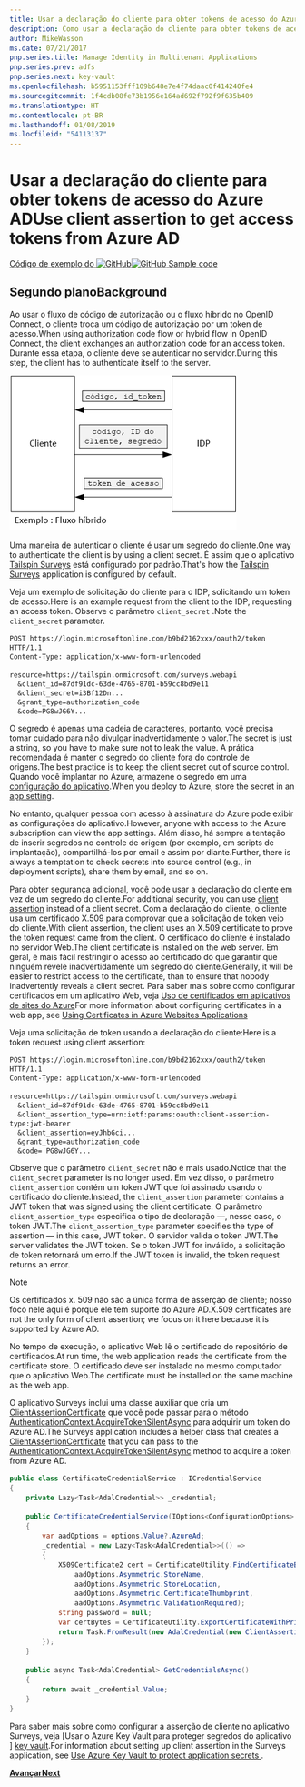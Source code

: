 ```yaml
---
title: Usar a declaração do cliente para obter tokens de acesso do Azure AD
description: Como usar a declaração do cliente para obter tokens de acesso do Azure AD.
author: MikeWasson
ms.date: 07/21/2017
pnp.series.title: Manage Identity in Multitenant Applications
pnp.series.prev: adfs
pnp.series.next: key-vault
ms.openlocfilehash: b5951153fff109b648e7e4f74daac0f414240fe4
ms.sourcegitcommit: 1f4cdb08fe73b1956e164ad692f792f9f635b409
ms.translationtype: HT
ms.contentlocale: pt-BR
ms.lasthandoff: 01/08/2019
ms.locfileid: "54113137"
---
```

# <a name="use-client-assertion-to-get-access-tokens-from-azure-ad"></a><span data-ttu-id="dccc9-103">Usar a declaração do cliente para obter tokens de acesso do Azure AD</span><span class="sxs-lookup"><span data-stu-id="dccc9-103">Use client assertion to get access tokens from Azure AD</span></span>

<span data-ttu-id="dccc9-104">[Código de exemplo do ![GitHub](../_images/github.png)][sample application]</span><span class="sxs-lookup"><span data-stu-id="dccc9-104">[![GitHub](../_images/github.png) Sample code][sample application]</span></span>

## <a name="background"></a><span data-ttu-id="dccc9-105">Segundo plano</span><span class="sxs-lookup"><span data-stu-id="dccc9-105">Background</span></span>

<span data-ttu-id="dccc9-106">Ao usar o fluxo de código de autorização ou o fluxo híbrido no OpenID Connect, o cliente troca um código de autorização por um token de acesso.</span><span class="sxs-lookup"><span data-stu-id="dccc9-106">When using authorization code flow or hybrid flow in OpenID Connect, the client exchanges an authorization code for an access token.</span></span> <span data-ttu-id="dccc9-107">Durante essa etapa, o cliente deve se autenticar no servidor.</span><span class="sxs-lookup"><span data-stu-id="dccc9-107">During this step, the client has to authenticate itself to the server.</span></span>

![Segredo do cliente](./images/client-secret.png)

<span data-ttu-id="dccc9-109">Uma maneira de autenticar o cliente é usar um segredo do cliente.</span><span class="sxs-lookup"><span data-stu-id="dccc9-109">One way to authenticate the client is by using a client secret.</span></span> <span data-ttu-id="dccc9-110">É assim que o aplicativo [Tailspin Surveys][Surveys] está configurado por padrão.</span><span class="sxs-lookup"><span data-stu-id="dccc9-110">That's how the [Tailspin Surveys][Surveys] application is configured by default.</span></span>

<span data-ttu-id="dccc9-111">Veja um exemplo de solicitação do cliente para o IDP, solicitando um token de acesso.</span><span class="sxs-lookup"><span data-stu-id="dccc9-111">Here is an example request from the client to the IDP, requesting an access token.</span></span> <span data-ttu-id="dccc9-112">Observe o parâmetro `client_secret` .</span><span class="sxs-lookup"><span data-stu-id="dccc9-112">Note the `client_secret` parameter.</span></span>

```http
POST https://login.microsoftonline.com/b9bd2162xxx/oauth2/token HTTP/1.1
Content-Type: application/x-www-form-urlencoded

resource=https://tailspin.onmicrosoft.com/surveys.webapi
  &client_id=87df91dc-63de-4765-8701-b59cc8bd9e11
  &client_secret=i3Bf12Dn...
  &grant_type=authorization_code
  &code=PG8wJG6Y...
```

<span data-ttu-id="dccc9-113">O segredo é apenas uma cadeia de caracteres, portanto, você precisa tomar cuidado para não divulgar inadvertidamente o valor.</span><span class="sxs-lookup"><span data-stu-id="dccc9-113">The secret is just a string, so you have to make sure not to leak the value.</span></span> <span data-ttu-id="dccc9-114">A prática recomendada é manter o segredo do cliente fora do controle de origens.</span><span class="sxs-lookup"><span data-stu-id="dccc9-114">The best practice is to keep the client secret out of source control.</span></span> <span data-ttu-id="dccc9-115">Quando você implantar no Azure, armazene o segredo em uma [configuração do aplicativo][configure-web-app].</span><span class="sxs-lookup"><span data-stu-id="dccc9-115">When you deploy to Azure, store the secret in an [app setting][configure-web-app].</span></span>

<span data-ttu-id="dccc9-116">No entanto, qualquer pessoa com acesso à assinatura do Azure pode exibir as configurações do aplicativo.</span><span class="sxs-lookup"><span data-stu-id="dccc9-116">However, anyone with access to the Azure subscription can view the app settings.</span></span> <span data-ttu-id="dccc9-117">Além disso, há sempre a tentação de inserir segredos no controle de origem (por exemplo, em scripts de implantação), compartilhá-los por email e assim por diante.</span><span class="sxs-lookup"><span data-stu-id="dccc9-117">Further, there is always a temptation to check secrets into source control (e.g., in deployment scripts), share them by email, and so on.</span></span>

<span data-ttu-id="dccc9-118">Para obter segurança adicional, você pode usar a [declaração do cliente] em vez de um segredo do cliente.</span><span class="sxs-lookup"><span data-stu-id="dccc9-118">For additional security, you can use [client assertion] instead of a client secret.</span></span> <span data-ttu-id="dccc9-119">Com a declaração do cliente, o cliente usa um certificado X.509 para comprovar que a solicitação de token veio do cliente.</span><span class="sxs-lookup"><span data-stu-id="dccc9-119">With client assertion, the client uses an X.509 certificate to prove the token request came from the client.</span></span> <span data-ttu-id="dccc9-120">O certificado do cliente é instalado no servidor Web.</span><span class="sxs-lookup"><span data-stu-id="dccc9-120">The client certificate is installed on the web server.</span></span> <span data-ttu-id="dccc9-121">Em geral, é mais fácil restringir o acesso ao certificado do que garantir que ninguém revele inadvertidamente um segredo do cliente.</span><span class="sxs-lookup"><span data-stu-id="dccc9-121">Generally, it will be easier to restrict access to the certificate, than to ensure that nobody inadvertently reveals a client secret.</span></span> <span data-ttu-id="dccc9-122">Para saber mais sobre como configurar certificados em um aplicativo Web, veja [Uso de certificados em aplicativos de sites do Azure][using-certs-in-websites]</span><span class="sxs-lookup"><span data-stu-id="dccc9-122">For more information about configuring certificates in a web app, see [Using Certificates in Azure Websites Applications][using-certs-in-websites]</span></span>

<span data-ttu-id="dccc9-123">Veja uma solicitação de token usando a declaração do cliente:</span><span class="sxs-lookup"><span data-stu-id="dccc9-123">Here is a token request using client assertion:</span></span>

```http
POST https://login.microsoftonline.com/b9bd2162xxx/oauth2/token HTTP/1.1
Content-Type: application/x-www-form-urlencoded

resource=https://tailspin.onmicrosoft.com/surveys.webapi
  &client_id=87df91dc-63de-4765-8701-b59cc8bd9e11
  &client_assertion_type=urn:ietf:params:oauth:client-assertion-type:jwt-bearer
  &client_assertion=eyJhbGci...
  &grant_type=authorization_code
  &code= PG8wJG6Y...
```

<span data-ttu-id="dccc9-124">Observe que o parâmetro `client_secret` não é mais usado.</span><span class="sxs-lookup"><span data-stu-id="dccc9-124">Notice that the `client_secret` parameter is no longer used.</span></span> <span data-ttu-id="dccc9-125">Em vez disso, o parâmetro `client_assertion` contém um token JWT que foi assinado usando o certificado do cliente.</span><span class="sxs-lookup"><span data-stu-id="dccc9-125">Instead, the `client_assertion` parameter contains a JWT token that was signed using the client certificate.</span></span> <span data-ttu-id="dccc9-126">O parâmetro `client_assertion_type` especifica o tipo de declaração &mdash;, nesse caso, o token JWT.</span><span class="sxs-lookup"><span data-stu-id="dccc9-126">The `client_assertion_type` parameter specifies the type of assertion &mdash; in this case, JWT token.</span></span> <span data-ttu-id="dccc9-127">O servidor valida o token JWT.</span><span class="sxs-lookup"><span data-stu-id="dccc9-127">The server validates the JWT token.</span></span> <span data-ttu-id="dccc9-128">Se o token JWT for inválido, a solicitação de token retornará um erro.</span><span class="sxs-lookup"><span data-stu-id="dccc9-128">If the JWT token is invalid, the token request returns an error.</span></span>

> [!NOTE]
> <span data-ttu-id="dccc9-129">Os certificados x. 509 não são a única forma de asserção de cliente; nosso foco nele aqui é porque ele tem suporte do Azure AD.</span><span class="sxs-lookup"><span data-stu-id="dccc9-129">X.509 certificates are not the only form of client assertion; we focus on it here because it is supported by Azure AD.</span></span>

<span data-ttu-id="dccc9-130">No tempo de execução, o aplicativo Web lê o certificado do repositório de certificados.</span><span class="sxs-lookup"><span data-stu-id="dccc9-130">At run time, the web application reads the certificate from the certificate store.</span></span> <span data-ttu-id="dccc9-131">O certificado deve ser instalado no mesmo computador que o aplicativo Web.</span><span class="sxs-lookup"><span data-stu-id="dccc9-131">The certificate must be installed on the same machine as the web app.</span></span>

<span data-ttu-id="dccc9-132">O aplicativo Surveys inclui uma classe auxiliar que cria um [ClientAssertionCertificate](/dotnet/api/microsoft.identitymodel.clients.activedirectory.clientassertioncertificate) que você pode passar para o método [AuthenticationContext.AcquireTokenSilentAsync](/dotnet/api/microsoft.identitymodel.clients.activedirectory.authenticationcontext.acquiretokensilentasync) para adquirir um token do Azure AD.</span><span class="sxs-lookup"><span data-stu-id="dccc9-132">The Surveys application includes a helper class that creates a [ClientAssertionCertificate](/dotnet/api/microsoft.identitymodel.clients.activedirectory.clientassertioncertificate) that you can pass to the [AuthenticationContext.AcquireTokenSilentAsync](/dotnet/api/microsoft.identitymodel.clients.activedirectory.authenticationcontext.acquiretokensilentasync) method to acquire a token from Azure AD.</span></span>

```csharp
public class CertificateCredentialService : ICredentialService
{
    private Lazy<Task<AdalCredential>> _credential;

    public CertificateCredentialService(IOptions<ConfigurationOptions> options)
    {
        var aadOptions = options.Value?.AzureAd;
        _credential = new Lazy<Task<AdalCredential>>(() =>
        {
            X509Certificate2 cert = CertificateUtility.FindCertificateByThumbprint(
                aadOptions.Asymmetric.StoreName,
                aadOptions.Asymmetric.StoreLocation,
                aadOptions.Asymmetric.CertificateThumbprint,
                aadOptions.Asymmetric.ValidationRequired);
            string password = null;
            var certBytes = CertificateUtility.ExportCertificateWithPrivateKey(cert, out password);
            return Task.FromResult(new AdalCredential(new ClientAssertionCertificate(aadOptions.ClientId, new X509Certificate2(certBytes, password))));
        });
    }

    public async Task<AdalCredential> GetCredentialsAsync()
    {
        return await _credential.Value;
    }
}
```

<span data-ttu-id="dccc9-133">Para saber mais sobre como configurar a asserção de cliente no aplicativo Surveys, veja [Usar o Azure Key Vault para proteger segredos do aplicativo ] [ key vault].</span><span class="sxs-lookup"><span data-stu-id="dccc9-133">For information about setting up client assertion in the Surveys application, see [Use Azure Key Vault to protect application secrets ][key vault].</span></span>

<span data-ttu-id="dccc9-134">[**Avançar**][key vault]</span><span class="sxs-lookup"><span data-stu-id="dccc9-134">[**Next**][key vault]</span></span>

<!-- links -->

[configure-web-app]: /azure/app-service-web/web-sites-configure/
[azure-management-portal]: https://portal.azure.com
[declaração do cliente]: https://tools.ietf.org/html/rfc7521
[client assertion]: https://tools.ietf.org/html/rfc7521
[key vault]: key-vault.md
[Setup-KeyVault]: https://github.com/mspnp/multitenant-saas-guidance/blob/master/scripts/Setup-KeyVault.ps1
[Surveys]: tailspin.md
[using-certs-in-websites]: https://azure.microsoft.com/blog/using-certificates-in-azure-websites-applications/

[sample application]: https://github.com/mspnp/multitenant-saas-guidance
